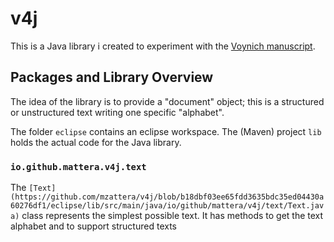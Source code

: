 # v4j

This is a Java library i created to experiment with the [Voynich manuscript](https://en.wikipedia.org/wiki/Voynich_manuscript).

## Packages and Library Overview

The idea of the library is to provide a "document" object; this is a structured or unstructured
text writing one specific "alphabet".

The folder ```eclipse``` contains an eclipse workspace. The (Maven) project ```lib``` holds the actual code for the Java library.

### ```io.github.mattera.v4j.text```

The ```[Text](https://github.com/mzattera/v4j/blob/b18dbf03ee65fdd3635bdc35ed04430a60276df1/eclipse/lib/src/main/java/io/github/mattera/v4j/text/Text.java)``` class represents the 
simplest possible text. It has methods to get the text alphabet and to support structured texts

